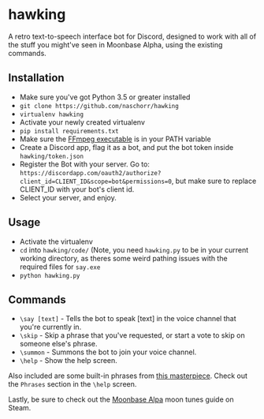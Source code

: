 # hawking
A retro text-to-speech interface bot for Discord, designed to work with all of the stuff you might've seen in Moonbase Alpha, using the existing commands.

## Installation
- Make sure you've got Python 3.5 or greater installed
- `git clone https://github.com/naschorr/hawking`
- `virtualenv hawking`
- Activate your newly created virtualenv
- `pip install requirements.txt`
- Make sure the [FFmpeg executable](https://www.ffmpeg.org/download.html) is in your PATH variable
- Create a Discord app, flag it as a bot, and put the bot token inside `hawking/token.json`
- Register the Bot with your server. Go to: `https://discordapp.com/oauth2/authorize?client_id=CLIENT_ID&scope=bot&permissions=0`, but make sure to replace CLIENT_ID with your bot's client id.
- Select your server, and enjoy.

## Usage
- Activate the virtualenv
- `cd` into `hawking/code/` (Note, you need `hawking.py` to be in your current working directory, as theres some weird pathing issues with the required files for `say.exe`
- `python hawking.py`

## Commands
- `\say [text]` - Tells the bot to speak [text] in the voice channel that you're currently in.
- `\skip` - Skip a phrase that you've requested, or start a vote to skip on someone else's phrase.
- `\summon` - Summons the bot to join your voice channel.
- `\help` - Show the help screen.

Also included are some built-in phrases from [this masterpiece](https://www.youtube.com/watch?v=1B488z1MmaA). Check out the `Phrases` section in the `\help` screen.

Lastly, be sure to check out the [Moonbase Alpa](https://steamcommunity.com/sharedfiles/filedetails/?id=482628855) moon tunes guide on Steam.
